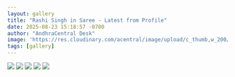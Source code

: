 ```yaml
---
layout: gallery
title: "Rashi Singh in Saree - Latest from Profile"
date: 2025-08-23 15:18:57 -0700
author: "AndhraCentral Desk"
image: 'https://res.cloudinary.com/acentral/image/upload/c_thumb,w_200/v1755987512/Galleries/Rashi-Singh-Saree-navel-5_rr9owz.jpg'
tags: [gallery]
---
```

<div class="gallery-box">
  <div class="gallery">
  	<img src="https://res.cloudinary.com/acentral/image/upload/v1755987512/Galleries/Rashi-Singh-Saree-navel-5_rr9owz.jpg" loading="lazy">
    <img src="https://res.cloudinary.com/acentral/image/upload/v1755987503/Galleries/Rashi-Singh-Saree-navel-10_n7jymb.jpg" loading="lazy">
    <img src="https://res.cloudinary.com/acentral/image/upload/v1755987493/Galleries/Rashi-Singh-Saree-navel-4_rg5bwz.jpg" loading="lazy">
    <img src="https://res.cloudinary.com/acentral/image/upload/v1755987400/Galleries/919171-snapins-ai3704786395270719257_wkwivu.jpg" loading="lazy">
    <img src="https://res.cloudinary.com/acentral/image/upload/v1755987395/Galleries/919170-snapins-ai3704786395153246800_su8w6l.webp" loading="lazy">
  </div>
</div>
